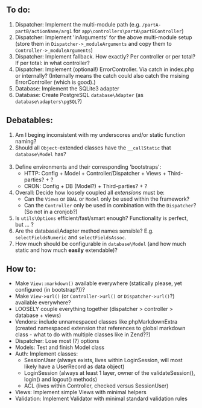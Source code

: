 
To do:
------

1. Dispatcher: Implement the multi-module path (e.g. `/partA-partB/actionName/arg1` for `app\controllers\partA\partBController`)
2. Dispatcher: Implement 'inArguments' for the above multi-module setup (store them in `Dispatcher->_moduleArguments` and copy them to `Controller->_moduleArguments`)
3. Dispatcher: Implement fallback. How exactly? Per controller or per total? If per total: in what controller?
4. Dispatcher: Implement (optional!) ErrorController. Via catch in index.php or internally? (Internally means the catch could also catch the msising ErrorController (which is good).)
5. Database: Implement the SQLite3 adapter
6. Database: Create PostgreSQL `database\Adapter` (as `database\adapters\pgSQL`?)


Debatables:
-----------

1. Am I beging inconsistent with my underscores and/or static function naming?
2. Should all `Object`-extended classes have the `__callStatic` that `database\Model` has?<br><br>
1. Define environments and their corresponding 'bootstraps':
    - HTTP: Config + Model + Controller/Dispatcher + Views + Third-parties? + ?
    - CRON: Config + DB (Model?) + Third-parties? + ?
2. Overall: Decide how loosely coupled all _extensions_ must be:
    - Can the `Views` or `DBAL` or `Model` only be used within the framework?
    - Can the `Controller` only be used in combination with the `Dispatcher`? (So not in a cronjob?)
3. Is `utils\Options` efficient/fast/smart enough? Functionality is perfect, but ... ?
4. Are the database\Adapter method names sensible? E.g. `selectFieldsNumeric` and `selectFieldsAssoc`.
5. How much should be configurable in `database\Model` (and how much static and how much **easily** extendable)?


How to:
-------

* Make `View::markdown()` available everywhere (statically please, yet configured (in bootstrap?))?
* Make `View->url()` (or `Controller->url()` or `Dispatcher->url()`?) available everywhere?
* LOOSELY couple everything together (dispatcher > controller > database + views)
* Vendors: include unnamespaced classes like phpMarkdownExtra (created namespaced extension that references to global markdown class - what to do with multiple classes like in Zend??)
* Dispatcher: Lose most (?) options
* Models: Test and finish Model class
* Auth: Implement classes:
    - SessionUser (always exists, lives within LoginSession, will most likely have a UserRecord as data object)
    - LoginSession (always at least 1 layer, owner of the validateSession(), login() and logout() methods)
    - ACL (lives within Controller, checked versus SessionUser)
* Views: Implement simple Views with minimal helpers
* Validation: Implement Validator with minimal standard validation rules

